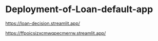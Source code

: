 # Deployment-of-Loan-default-app

https://loan-decision.streamlit.app/ 



https://ffpoicsizxcmwqpecmerrw.streamlit.app/
